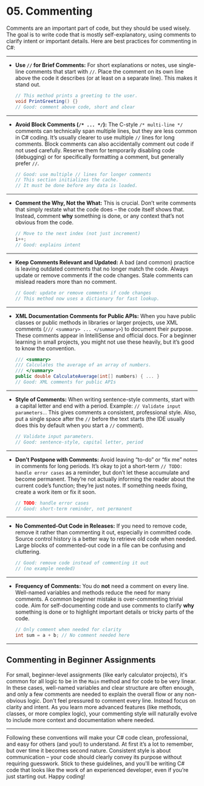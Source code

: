 # 05. Commenting

Comments are an important part of code, but they should be used wisely. The goal is to write code that is mostly self-explanatory, using comments to clarify intent or important details. Here are best practices for commenting in C#:

---

* **Use `//` for Brief Comments:**
  For short explanations or notes, use single-line comments that start with `//`. Place the comment on its own line above the code it describes (or at least on a separate line). This makes it stand out.
  ```csharp
  // This method prints a greeting to the user.
  void PrintGreeting() {}
  // Good: comment above code, short and clear
  ```

---

* **Avoid Block Comments (`/* ... */`):**
  The C-style `/* multi-line */` comments can technically span multiple lines, but they are less common in C# coding. It’s usually clearer to use multiple `//` lines for long comments. Block comments can also accidentally comment out code if not used carefully. Reserve them for temporarily disabling code (debugging) or for specifically formatting a comment, but generally prefer `//`.
  ```csharp
  // Good: use multiple // lines for longer comments
  // This section initializes the cache.
  // It must be done before any data is loaded.
  ```

---

* **Comment the Why, Not the What:**
  This is crucial. Don’t write comments that simply restate what the code does – the code itself shows that. Instead, comment **why** something is done, or any context that’s not obvious from the code.
  ```csharp
  // Move to the next index (not just increment)
  i++;
  // Good: explains intent
  ```

---

* **Keep Comments Relevant and Updated:**
  A bad (and common) practice is leaving outdated comments that no longer match the code. Always update or remove comments if the code changes. Stale comments can mislead readers more than no comment.
  ```csharp
  // Good: update or remove comments if code changes
  // This method now uses a dictionary for fast lookup.
  ```

---

* **XML Documentation Comments for Public APIs:**
  When you have public classes or public methods in libraries or larger projects, use XML comments (`/// <summary> ... </summary>`) to document their purpose. These comments appear in IntelliSense and official docs. For a beginner learning in small projects, you might not use these heavily, but it’s good to know the convention.
  ```csharp
  /// <summary>
  /// Calculates the average of an array of numbers.
  /// </summary>
  public double CalculateAverage(int[] numbers) { ... }
  // Good: XML comments for public APIs
  ```

---

* **Style of Comments:**
  When writing sentence-style comments, start with a capital letter and end with a period. Example: `// Validate input parameters.`. This gives comments a consistent, professional style. Also, put a single space after the `//` before the text starts (the IDE usually does this by default when you start a `//` comment).
  ```csharp
  // Validate input parameters.
  // Good: sentence-style, capital letter, period
  ```

---

* **Don’t Postpone with Comments:**
  Avoid leaving “to-do” or “fix me” notes in comments for long periods. It’s okay to jot a short-term `// TODO: handle error cases` as a reminder, but don’t let these accumulate and become permanent. They’re not actually informing the reader about the current code’s function; they’re just notes. If something needs fixing, create a work item or fix it soon.
  ```csharp
  // TODO: handle error cases
  // Good: short-term reminder, not permanent
  ```

---

* **No Commented-Out Code in Releases:**
  If you need to remove code, remove it rather than commenting it out, especially in committed code. Source control history is a better way to retrieve old code when needed. Large blocks of commented-out code in a file can be confusing and cluttering.
  ```csharp
  // Good: remove code instead of commenting it out
  // (no example needed)
  ```

---

* **Frequency of Comments:**
  You do **not** need a comment on every line. Well-named variables and methods reduce the need for many comments. A common beginner mistake is over-commenting trivial code. Aim for self-documenting code and use comments to clarify **why** something is done or to highlight important details or tricky parts of the code.
  ```csharp
  // Only comment when needed for clarity
  int sum = a + b; // No comment needed here
  ```

---

## Commenting in Beginner Assignments

For small, beginner-level assignments (like early calculator projects), it's common for all logic to be in the `Main` method and for code to be very linear. In these cases, well-named variables and clear structure are often enough, and only a few comments are needed to explain the overall flow or any non-obvious logic. Don't feel pressured to comment every line. Instead focus on clarity and intent. As you learn more advanced features (like methods, classes, or more complex logic), your commenting style will naturally evolve to include more context and documentation where needed.

---

Following these conventions will make your C# code clean, professional, and easy for others (and you!) to understand. At first it’s a lot to remember, but over time it becomes second nature. Consistent style is about communication – your code should clearly convey its purpose without requiring guesswork. Stick to these guidelines, and you'll be writing C# code that looks like the work of an experienced developer, even if you’re just starting out. Happy coding!
